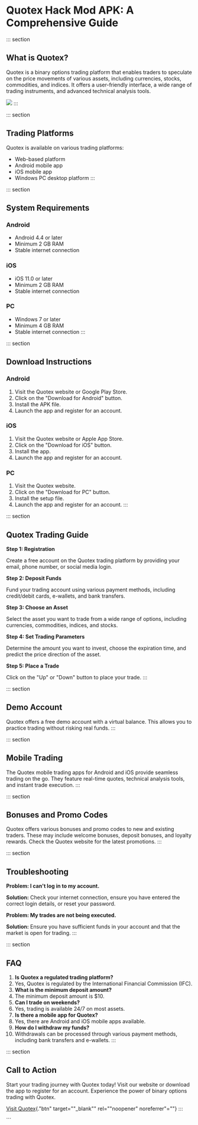 # Quotex Hack Mod APK: A Comprehensive Guide

::: section
## What is Quotex?

Quotex is a binary options trading platform that enables traders to
speculate on the price movements of various assets, including
currencies, stocks, commodities, and indices. It offers a user-friendly
interface, a wide range of trading instruments, and advanced technical
analysis tools.

[![](https://static.quotex.io/files/4_en/300_250.jpg)](https://traff.sbs/brokerqxlid)
:::

::: section
## Trading Platforms

Quotex is available on various trading platforms:

-   Web-based platform
-   Android mobile app
-   iOS mobile app
-   Windows PC desktop platform
:::

::: section
## System Requirements

### Android

-   Android 4.4 or later
-   Minimum 2 GB RAM
-   Stable internet connection

### iOS

-   iOS 11.0 or later
-   Minimum 2 GB RAM
-   Stable internet connection

### PC

-   Windows 7 or later
-   Minimum 4 GB RAM
-   Stable internet connection
:::

::: section
## Download Instructions

### Android

1.  Visit the Quotex website or Google Play Store.
2.  Click on the "Download for Android" button.
3.  Install the APK file.
4.  Launch the app and register for an account.

### iOS

1.  Visit the Quotex website or Apple App Store.
2.  Click on the "Download for iOS" button.
3.  Install the app.
4.  Launch the app and register for an account.

### PC

1.  Visit the Quotex website.
2.  Click on the "Download for PC" button.
3.  Install the setup file.
4.  Launch the app and register for an account.
:::

::: section
## Quotex Trading Guide

**Step 1: Registration**

Create a free account on the Quotex trading platform by providing your
email, phone number, or social media login.

**Step 2: Deposit Funds**

Fund your trading account using various payment methods, including
credit/debit cards, e-wallets, and bank transfers.

**Step 3: Choose an Asset**

Select the asset you want to trade from a wide range of options,
including currencies, commodities, indices, and stocks.

**Step 4: Set Trading Parameters**

Determine the amount you want to invest, choose the expiration time, and
predict the price direction of the asset.

**Step 5: Place a Trade**

Click on the "Up" or "Down" button to place your trade.
:::

::: section
## Demo Account

Quotex offers a free demo account with a virtual balance. This allows
you to practice trading without risking real funds.
:::

::: section
## Mobile Trading

The Quotex mobile trading apps for Android and iOS provide seamless
trading on the go. They feature real-time quotes, technical analysis
tools, and instant trade execution.
:::

::: section
## Bonuses and Promo Codes

Quotex offers various bonuses and promo codes to new and existing
traders. These may include welcome bonuses, deposit bonuses, and loyalty
rewards. Check the Quotex website for the latest promotions.
:::

::: section
## Troubleshooting

**Problem: I can\'t log in to my account.**

**Solution:** Check your internet connection, ensure you have entered
the correct login details, or reset your password.

**Problem: My trades are not being executed.**

**Solution:** Ensure you have sufficient funds in your account and that
the market is open for trading.
:::

::: section
## FAQ

1.  **Is Quotex a regulated trading platform?**
2.  Yes, Quotex is regulated by the International Financial Commission
    (IFC).
3.  **What is the minimum deposit amount?**
4.  The minimum deposit amount is \$10.
5.  **Can I trade on weekends?**
6.  Yes, trading is available 24/7 on most assets.
7.  **Is there a mobile app for Quotex?**
8.  Yes, there are Android and iOS mobile apps available.
9.  **How do I withdraw my funds?**
10. Withdrawals can be processed through various payment methods,
    including bank transfers and e-wallets.
:::

::: section
## Call to Action

Start your trading journey with Quotex today! Visit our website or
download the app to register for an account. Experience the power of
binary options trading with Quotex.

[Visit Quotex](\%22https://traff.sbs/brokerqxlid\%22){."btn"
target=""_blank"" rel=""noopener" noreferrer"=""}
:::

\`\`\`

